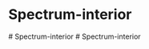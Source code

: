 # Spectrum-interior
#   S p e c t r u m - i n t e r i o r  
 #   S p e c t r u m - i n t e r i o r  
 